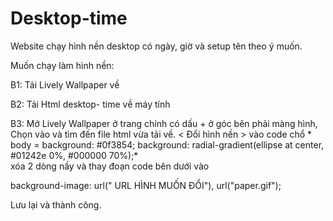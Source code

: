 # Desktop-time

Website chạy hình nền desktop có ngày, giờ và setup tên theo ý muốn.

Muốn chạy làm hình nền: 

B1: Tải Lively Wallpaper về 

B2: Tải Html desktop- time về máy tính

B3: Mở Lively Wallpaper ở trang chính có dấu + ở góc bên phải màng hình, Chọn vào và tìm đến file html vừa tải về.
< Đổi hình nền >
vào code  chổ * body =     background: #0f3854;
                            background: radial-gradient(ellipse at center, #01242e 0%, #000000 70%);*  
xóa 2 dòng nầy và thay đoạn code bên dưới vào

background-image: url(" URL HÌNH MUỐN ĐỔI"), url("paper.gif");

Lưu lại và thành công.
